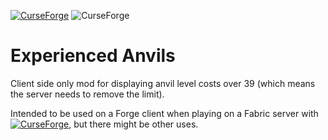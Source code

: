 [![CurseForge](http://cf.way2muchnoise.eu/full_443044_downloads.svg)](https://www.curseforge.com/minecraft/mc-mods/expanvils "Experienced Anvils on CurseForge") ![CurseForge](http://cf.way2muchnoise.eu/versions/443044.svg)
# Experienced Anvils 

Client side only mod for displaying anvil level costs over 39 (which means the server needs to remove the limit).

Intended to be used on a Forge client when playing on a Fabric server with [![CurseForge](http://cf.way2muchnoise.eu/title/305480.svg)](https://www.curseforge.com/minecraft/mc-mods/anvil-fix "AnvilFix on CurseForge"), but there might be other uses.
